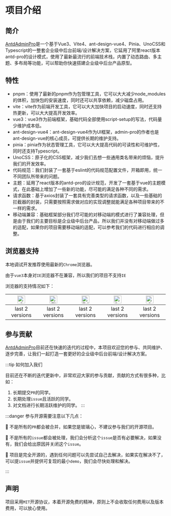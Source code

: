 # 项目介绍

## 简介

[AntdAdminPro](https://github.com/antd-tiny-vue/antdv-admin-pro)是一个基于Vue3、Vite4、ant-design-vue4、Pinia、UnoCSS和Typescript的一整套企业级中后台前端/设计解决方案，它延用了阿里react版本antd-pro的设计模式，使用了最新最流行的前端技术栈，内置了动态路由、多主题、多布局等功能，可以帮助你快速搭建企业级中后台产品原型。

## 特性

* pnpm：使用了最新的pnpm作为包管理工具，它可以大大减少node_modules的体积，加快包的安装速度，同时还可以共享依赖，减少磁盘占用。
* vite：vite作为前端开发工具，它可以大大加快项目的启动速度，同时还支持热更新，可以大大提高开发效率。
* vue3：vue3作为前端框架，基础代码全部使用script-setup的写法，代码量少维护成本低。
* ant-design-vue4：ant-design-vue4作为UI框架，admin-pro的作者也是ant-design-vue的核心成员，可提供长期的维护支持。
* pinia：pinia作为状态管理工具，它可以大大提高代码的可读性和可维护性，同时还支持Typescript。
* UnoCSS：原子化的CSS框架，减少我们去想一些通用类名带来的烦恼，提升我们的开发效率。
* 代码规范：我们封装了一套基于eslint的代码规范配置文件，开箱即用，统一不同团队所带来的问题。
* 主题：延用了react版本的antd-pro的设计规范，开发了一套基于vue的主题模式，在此基础上增加了一些新的功能，尽可能的满足各种不同的需求。
* 请求函数：基于axios封装了一套具有完善类型的请求函数，以及一些基础的拦截器的封装，只需要按照需求做对应的实现调整就能满足各种项目带来的不一样的需求。
* 移动端兼容：基础框架部分我们尽可能的对移动端的模式进行了兼容处理，但是由于我们的主要目标是企业级中后台产品，所以我们并没有对移动端做过多的适配，如果你的项目需要移动端的适配，可以参考我们的代码进行相应的调整。

## 浏览器支持


本地调试开发推荐使用最新的`Chrome`浏览器。

由于`vue3`本身对`IE`浏览器不在兼容，所以我们的项目不支持`IE`

浏览器的支持情况如下：

| <img src="https://raw.githubusercontent.com/alrra/browser-logos/master/src/chrome/chrome_48x48.png" width="24px" height="24px" alt="Chrome"> | <img src="https://raw.githubusercontent.com/alrra/browser-logos/master/src/firefox/firefox_48x48.png" width="24px" height="24px" alt="Firefox"> | <img src="https://raw.githubusercontent.com/alrra/browser-logos/master/src/edge/edge_48x48.png" width="24px" height="24px" alt="Edge"> | <img src="https://raw.githubusercontent.com/alrra/browser-logos/master/src/safari/safari_48x48.png" width="24px" height="24px" alt="Safari"> | <img src="https://raw.githubusercontent.com/alrra/browser-logos/master/src/opera/opera_48x48.png" width="24px" height="24px" alt="Opera"> |
| :---------: | :---------: | :---------: | :---------: | :---------: |
| last 2 versions | last 2 versions | last 2 versions | last 2 versions | last 2 versions |


## 参与贡献

[AntdAdminPro](https://github.com/antd-tiny-vue/antdv-admin-pro)目前还在快速的迭代的过程中，本项目欢迎您的参与、共同维护、逐步完善，让我们一起打造一套更好的企业级中后台前端/设计解决方案。

:::tip 如何加入我们

目前还在不断的迭代更新中，非常欢迎大家的参与贡献，贡献的方式有很多种，比如：

1. 长期提交`PR`的同学。
2. 长期处理`issue`且活跃的同学。
3. 对文档进行长期活跃维护的同学。
:::


:::danger 参与开源需要注意以下几点：

🔴 不是所有的`PR`都会被合并，如果您是玻璃心，不建议参与我们的开源项目。

🔴 不是所有的`issue`都会被处理，我们会分析这个`issue`是否有必要解决，如果没有，我们会给出原因并关闭这个`issue`。

🔴 项目是完全开源的，遇到任何问题可以先尝试自己去解决，如果实在解决不了，可以提`issue`并提供可复现的最小`demo`，我们会尽快处理和解决。

:::

## 声明

项目采用`MIT`开源协议，本着开源免费的精神，原则上不会收取任何费用以及版本费用，可以放心使用。

